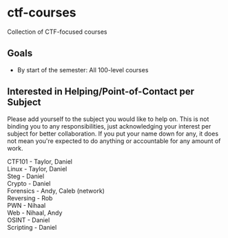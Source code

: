 # ctf-courses
Collection of CTF-focused courses


## Goals
-  By start of the semester: All 100-level courses

## Interested in Helping/Point-of-Contact per Subject
Please add yourself to the subject you would like to help on. This is not binding you to any responsibilities, just acknowledging your interest per subject for better collaboration. If you put your name down for any, it does not mean you're expected to do anything or accountable for any amount of work.

CTF101 - Taylor, Daniel   
Linux - Taylor, Daniel   
Steg - Daniel  
Crypto - Daniel  
Forensics - Andy, Caleb (network)  
Reversing - Rob  
PWN - Nihaal  
Web - Nihaal, Andy  
OSINT - Daniel  
Scripting - Daniel  
